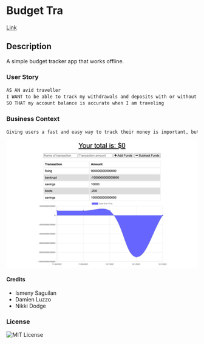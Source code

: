 # Budget Tra
[Link](https://hw-19-budgettrack.herokuapp.com/)
## Description
A simple budget tracker app that works offline.

### User Story 
```md
AS AN avid traveller
I WANT to be able to track my withdrawals and deposits with or without a data/internet connection
SO THAT my account balance is accurate when I am traveling
```

### Business Context 
```md 
Giving users a fast and easy way to track their money is important, but allowing them to access that information anytime is even more important. Having offline functionality is paramount to our applications success.
```
![Screenshot of deployed site](screenshot.png)

#### Credits
- Ismeny Saguilan
- Damien Luzzo 
- Nikki Dodge



### License 
![MIT License](https://img.shields.io/apm/l/PACK?style=plastic)